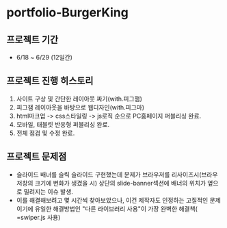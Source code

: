 # portfolio-BurgerKing
## 프로젝트 기간
- 6/18 ~ 6/29 (12일간)

## 프로젝트 진행 히스토리
1. 사이트 구상 및 간단한 레이아웃 짜기(with.피그잼)
2. 피그잼 레이아웃을 바탕으로 웹디자인(with.피그마)
3. html마크업 -> css스타일링 -> js로직 순으로 PC홈페이지 퍼블리싱 완료.
4. 모바일, 태블릿 반응형 퍼블리싱 완료.
5. 전체 점검 및 수정 완료.

## 프로젝트 문제점
- 슬라이드 배너를 슬릭 슬라이드 구현했는데 문제가 브라우저를 리사이즈시(브라우저창의 크기에 변화가 생겼을 시) 상단의 slide-banner섹션에 배너의 위치가 옆으로 밀려지는 이슈 발생.
- 이를 해결해보려고 몇 시간씩 찾아보았으나, 이건 제작자도 인정하는 고질적인 문제이기에 유일한 해결방법인 "다른 라이브러리 사용"이 가장 완벽한 해결책( =swiper.js 사용)